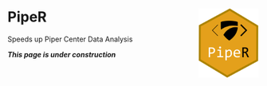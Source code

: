 # PipeR <img src='man/figures/PipeR_logo.png' align="right" height="138.5" /></a>
Speeds up Piper Center Data Analysis

***This page is under construction***
